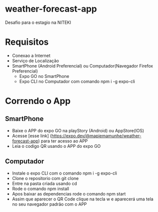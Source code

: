 # weather-forecast-app
Desafio para o estagio na NITEKI
# Requisitos
- Conexao a Internet
- Serviço de Localização
- SmartPhone (Android Preferencial) ou Computador(Navegador Firefox Preferencial)
  - Expo GO no SmartPhone
  - Expo CLI no Computador com comando  npm i -g expo-cli

# Correndo o App
## SmartPhone
- Baixe o APP do expo GO na playStory (Android) ou AppStore(IOS)
- Acesse [esse link] (https://expo.dev/@mapiemamunhe/weather-forecast-app) para ter acesso ao APP
- Leia o codigo QR usando o APP do expo GO

## Computador
- Instale o expo CLI com o comando npm i -g expo-cli
- Clone o repositorio com git clone 
- Entre na pasta criada usando cd <nome da pasta>
- Rode o comando npm install
- Apos baixar as dependencias rode o comando npm start
- Assim que aparecer o QR Code clique na tecla w e aparecerá uma tela no seu navegador padrão com o APP
